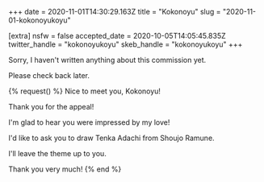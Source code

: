 +++
date = 2020-11-01T14:30:29.163Z
title = "Kokonoyu"
slug = "2020-11-01-kokonoyukoyu"

[extra]
nsfw = false
accepted_date = 2020-10-05T14:05:45.835Z
twitter_handle = "kokonoyukoyu"
skeb_handle = "kokonoyukoyu"
+++

Sorry, I haven't written anything about this commission yet.

Please check back later.

{% request() %}
Nice to meet you, Kokonoyu!

Thank you for the appeal!

I'm glad to hear you were impressed by my love!

I'd like to ask you to draw Tenka Adachi from Shoujo Ramune.

I'll leave the theme up to you.

Thank you very much!
{% end %}
